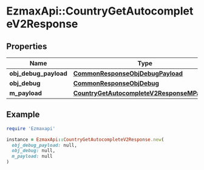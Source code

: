 # EzmaxApi::CountryGetAutocompleteV2Response

## Properties

| Name | Type | Description | Notes |
| ---- | ---- | ----------- | ----- |
| **obj_debug_payload** | [**CommonResponseObjDebugPayload**](CommonResponseObjDebugPayload.md) |  |  |
| **obj_debug** | [**CommonResponseObjDebug**](CommonResponseObjDebug.md) |  | [optional] |
| **m_payload** | [**CountryGetAutocompleteV2ResponseMPayload**](CountryGetAutocompleteV2ResponseMPayload.md) |  |  |

## Example

```ruby
require 'Ezmaxapi'

instance = EzmaxApi::CountryGetAutocompleteV2Response.new(
  obj_debug_payload: null,
  obj_debug: null,
  m_payload: null
)
```


